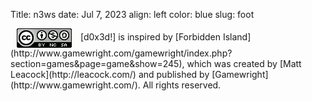 Title: n3ws
date: Jul 7, 2023
align: left
color: blue
slug: foot

<img src="images/cc.png" class="img-responsive pull-left" style="vertical-align:middle;margin:0px 10px">
[d0x3d!] is inspired by [Forbidden Island](http://www.gamewright.com/gamewright/index.php?section=games&page=game&show=245), which was created by [Matt Leacock](http://leacock.com/) and published by [Gamewright](http://www.gamewright.com/). All rights reserved.
